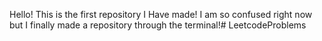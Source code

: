 Hello! This is the first repository I Have made! I am so confused right now but I finally made a repository through the terminal!# LeetcodeProblems
